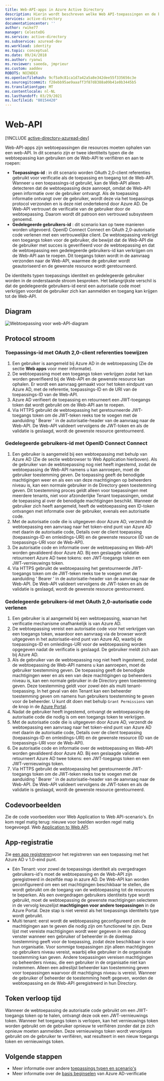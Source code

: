 ```yaml
---
title: Web-API-apps in Azure Active Directory
description: Hierin wordt beschreven welke Web API-toepassingen en de basis beginselen van de protocol stroom, registratie en het verval van tokens voor dit type app.
services: active-directory
documentationcenter: ''
author: rwike77
manager: CelesteDG
ms.service: active-directory
ms.subservice: azuread-dev
ms.workload: identity
ms.topic: conceptual
ms.date: 09/24/2018
ms.author: ryanwi
ms.reviewer: saeeda, jmprieur
ms.custom: aaddev
ROBOTS: NOINDEX
ms.openlocfilehash: 9cf5a9c81ca1d7a42a5a8e342dee55f335656c3e
ms.sourcegitcommit: f28ebb95ae9aaaff3f87d8388a09b41e0b3445b5
ms.translationtype: MT
ms.contentlocale: nl-NL
ms.lasthandoff: 03/29/2021
ms.locfileid: "80154420"
---
```

# <a name="web-api"></a>Web-API

[!INCLUDE [active-directory-azuread-dev](../../../includes/active-directory-azuread-dev.md)]

Web-API-apps zijn webtoepassingen die resources moeten ophalen van een web-API. In dit scenario zijn er twee identiteits typen die de webtoepassing kan gebruiken om de Web-API te verifiëren en aan te roepen:

- **Toepassings-id** : in dit scenario worden OAuth 2,0-client referenties gebruikt voor verificatie als de toepassing en toegang tot de Web-API. Wanneer u een toepassings-id gebruikt, kan de Web-API alleen detecteren dat de webtoepassing deze aanroept, omdat de Web-API geen informatie over de gebruiker ontvangt. Als de toepassing informatie ontvangt over de gebruiker, wordt deze via het toepassings protocol verzonden en is deze niet ondertekend door Azure AD. De Web-API vertrouwt de verificatie van de gebruiker door de webtoepassing. Daarom wordt dit patroon een vertrouwd subsysteem genoemd.
- **Gedelegeerde gebruikers-id** : dit scenario kan op twee manieren worden uitgevoerd. OpenID Connect Connect en OAuth 2,0-autorisatie code verlenen met een vertrouwelijke client. De webtoepassing verkrijgt een toegangs token voor de gebruiker, die bewijst dat de Web-API die de gebruiker met succes is geverifieerd voor de webtoepassing en dat de webtoepassing een gedelegeerde gebruikers-id kan verkrijgen om de Web-API aan te roepen. Dit toegangs token wordt in de aanvraag verzonden naar de Web-API, waarmee de gebruiker wordt geautoriseerd en de gewenste resource wordt geretourneerd.

De identiteits typen toepassings identiteit en gedelegeerde gebruiker worden in de onderstaande stroom besproken. Het belangrijkste verschil is dat de gedelegeerde gebruikers-id eerst een autorisatie code moet verkrijgen voordat de gebruiker zich kan aanmelden en toegang kan krijgen tot de Web-API.

## <a name="diagram"></a>Diagram

![Webtoepassing voor web-API-diagram](./media/authentication-scenarios/web-app-to-web-api.png)

## <a name="protocol-flow"></a>Protocol stroom

### <a name="application-identity-with-oauth-20-client-credentials-grant"></a>Toepassings-id met OAuth 2,0-client referenties toewijzen

1. Een gebruiker is aangemeld bij Azure AD in de webtoepassing (Zie de sectie **Web apps** voor meer informatie).
1. De webtoepassing moet een toegangs token verkrijgen zodat het kan worden geverifieerd bij de Web-API en de gewenste resource kan ophalen. Er wordt een aanvraag gemaakt voor het token eindpunt van Azure AD, met de referentie, toepassings-ID en de URI van de toepassings-ID van de Web-API.
1. Azure AD verifieert de toepassing en retourneert een JWT-toegangs token dat wordt gebruikt om de Web-API aan te roepen.
1. Via HTTPS gebruikt de webtoepassing het geretourneerde JWT-toegangs token om de JWT-teken reeks toe te voegen met de aanduiding ' Bearer ' in de autorisatie-header van de aanvraag naar de Web-API. De Web-API valideert vervolgens de JWT-token en als de validatie is geslaagd, wordt de gewenste resource geretourneerd.

### <a name="delegated-user-identity-with-openid-connect"></a>Gedelegeerde gebruikers-id met OpenID Connect Connect

1. Een gebruiker is aangemeld bij een webtoepassing met behulp van Azure AD (Zie de sectie webbrowser to Web Application hierboven). Als de gebruiker van de webtoepassing nog niet heeft ingestemd, zodat de webtoepassing de Web-API namens u kan aanroepen, moet de gebruiker toestemming geven. De toepassing geeft de benodigde machtigingen weer en als een van deze machtigingen op beheerders niveau is, kan een normale gebruiker in de Directory geen toestemming geven. Dit toestemming proces geldt alleen voor toepassingen met meerdere tenants, niet voor afzonderlijke Tenant toepassingen, omdat de toepassing al over de benodigde machtigingen beschikt. Wanneer de gebruiker zich heeft aangemeld, heeft de webtoepassing een ID-token ontvangen met informatie over de gebruiker, evenals een autorisatie code.
1. Met de autorisatie code die is uitgegeven door Azure AD, verzendt de webtoepassing een aanvraag naar het token-eind punt van Azure AD met daarin de autorisatie code, Details over de client toepassing (toepassings-ID en omleidings-URI) en de gewenste resource (ID van de toepassings-URI voor de Web-API).
1. De autorisatie code en informatie over de webtoepassing en Web-API worden gevalideerd door Azure AD. Bij een geslaagde validatie retourneert Azure AD twee tokens: een JWT-toegangs token en een JWT-vernieuwings token.
1. Via HTTPS gebruikt de webtoepassing het geretourneerde JWT-toegangs token om de JWT-teken reeks toe te voegen met de aanduiding ' Bearer ' in de autorisatie-header van de aanvraag naar de Web-API. De Web-API valideert vervolgens de JWT-token en als de validatie is geslaagd, wordt de gewenste resource geretourneerd.

### <a name="delegated-user-identity-with-oauth-20-authorization-code-grant"></a>Gedelegeerde gebruikers-id met OAuth 2,0-autorisatie code verlenen

1. Een gebruiker is al aangemeld bij een webtoepassing, waarvan het verificatie mechanisme onafhankelijk is van Azure AD.
1. De webtoepassing vereist een autorisatie code voor het verkrijgen van een toegangs token, waardoor een aanvraag via de browser wordt uitgegeven in het autorisatie-eind punt van Azure AD, waarbij de toepassings-ID en omleidings-URI voor de webtoepassing worden opgegeven nadat de verificatie is geslaagd. De gebruiker meldt zich aan bij Azure AD.
1. Als de gebruiker van de webtoepassing nog niet heeft ingestemd, zodat de webtoepassing de Web-API namens u kan aanroepen, moet de gebruiker toestemming geven. De toepassing geeft de benodigde machtigingen weer en als een van deze machtigingen op beheerders niveau is, kan een normale gebruiker in de Directory geen toestemming geven. Deze toestemming geldt voor zowel één als multi tenant-toepassing. In het geval van één Tenant kan een beheerder toestemming geven om namens hun gebruikers toestemming te geven voor de beheerder. U kunt dit doen met behulp `Grant Permissions` van de knop in de [Azure Portal](https://portal.azure.com). 
1. Nadat de gebruiker heeft ingestemd, ontvangt de webtoepassing de autorisatie code die nodig is om een toegangs token te verkrijgen.
1. Met de autorisatie code die is uitgegeven door Azure AD, verzendt de webtoepassing een aanvraag naar het token-eind punt van Azure AD met daarin de autorisatie code, Details over de client toepassing (toepassings-ID en omleidings-URI) en de gewenste resource (ID van de toepassings-URI voor de Web-API).
1. De autorisatie code en informatie over de webtoepassing en Web-API worden gevalideerd door Azure AD. Bij een geslaagde validatie retourneert Azure AD twee tokens: een JWT-toegangs token en een JWT-vernieuwings token.
1. Via HTTPS gebruikt de webtoepassing het geretourneerde JWT-toegangs token om de JWT-teken reeks toe te voegen met de aanduiding ' Bearer ' in de autorisatie-header van de aanvraag naar de Web-API. De Web-API valideert vervolgens de JWT-token en als de validatie is geslaagd, wordt de gewenste resource geretourneerd.

## <a name="code-samples"></a>Codevoorbeelden

Zie de code voorbeelden voor Web Application to Web API-scenario's. En kom regel matig terug: nieuwe voor beelden worden regel matig toegevoegd. Web [Application to Web API](sample-v1-code.md#web-applications-signing-in-users-calling-microsoft-graph-or-a-web-api-with-the-users-identity).

## <a name="app-registration"></a>App-registratie

Zie [een app registreren](../develop/quickstart-register-app.md?toc=/azure/active-directory/azuread-dev/toc.json&bc=/azure/active-directory/azuread-dev/breadcrumb/toc.json)voor het registreren van een toepassing met het Azure AD v 1.0-eind punt.

* Eén Tenant: voor zowel de toepassings identiteit als overgedragen gebruikers-id's moet de webtoepassing en de Web-API zijn geregistreerd in dezelfde map in azure AD. De Web-API kan worden geconfigureerd om een set machtigingen beschikbaar te stellen, die wordt gebruikt om de toegang van de webtoepassing tot de resources te beperken. Als een overgedragen gebruikers identiteits type wordt gebruikt, moet de webtoepassing de gewenste machtigingen selecteren in de vervolg keuzelijst **machtigingen voor andere toepassingen** in de Azure Portal. Deze stap is niet vereist als het toepassings identiteits type wordt gebruikt.
* Multi tenant: eerst wordt de webtoepassing geconfigureerd om de machtigingen aan te geven die nodig zijn om functioneel te zijn. Deze lijst met vereiste machtigingen wordt weer gegeven in een dialoog venster wanneer een gebruiker of beheerder in de doelmap toestemming geeft voor de toepassing, zodat deze beschikbaar is voor hun organisatie. Voor sommige toepassingen zijn alleen machtigingen op gebruikers niveau vereist, waarbij elke gebruiker in de organisatie toestemming kan geven. Andere toepassingen vereisen machtigingen op beheerders niveau, die een gebruiker in de organisatie niet kan instemmen. Alleen een adreslijst beheerder kan toestemming geven voor toepassingen waarvoor dit machtigings niveau is vereist. Wanneer de gebruiker of beheerder de toestemming heeft gegeven, worden de webtoepassing en de Web-API geregistreerd in hun Directory.

## <a name="token-expiration"></a>Token verloop tijd

Wanneer de webtoepassing de autorisatie code gebruikt om een JWT-toegangs token op te halen, ontvangt deze ook een JWT-vernieuwings token. Wanneer het toegangs token is verlopen, kan het vernieuwings token worden gebruikt om de gebruiker opnieuw te verifiëren zonder dat ze zich opnieuw moeten aanmelden. Deze vernieuwings token wordt vervolgens gebruikt om de gebruiker te verifiëren, wat resulteert in een nieuw toegangs token en vernieuwings token.

## <a name="next-steps"></a>Volgende stappen

- Meer informatie over andere [toepassings typen en scenario's](app-types.md)
- Meer informatie over de [basis beginselen](v1-authentication-scenarios.md) van Azure AD-verificatie
